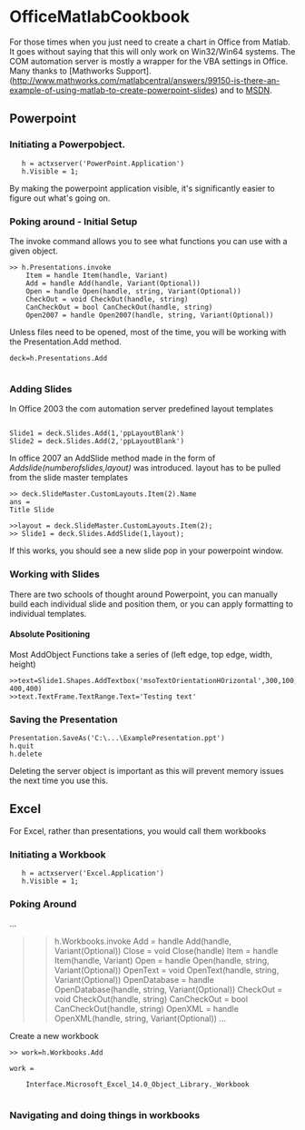 # OfficeMatlabCookbook
For those times when you just need to create a chart in Office from Matlab. It goes without saying that this will only work on Win32/Win64 systems.
The COM automation server is mostly a wrapper for the VBA settings in Office.
Many thanks to [Mathworks Support].(http://www.mathworks.com/matlabcentral/answers/99150-is-there-an-example-of-using-matlab-to-create-powerpoint-slides) and to [MSDN](https://msdn.microsoft.com/en-us/library/office/).
## Powerpoint
### Initiating a Powerpobject.
```
   h = actxserver('PowerPoint.Application')
   h.Visible = 1;
```
By making the powerpoint application visible, it's significantly easier to figure out what's going on.

### Poking around - Initial Setup
The invoke command allows you to see what functions you can use with a given object.
```
>> h.Presentations.invoke
	Item = handle Item(handle, Variant)
	Add = handle Add(handle, Variant(Optional))
	Open = handle Open(handle, string, Variant(Optional))
	CheckOut = void CheckOut(handle, string)
	CanCheckOut = bool CanCheckOut(handle, string)
	Open2007 = handle Open2007(handle, string, Variant(Optional))
```
Unless files need to be opened, most of the time, you will be working with the Presentation.Add method.

```
deck=h.Presentations.Add
  
```
### Adding Slides
In Office 2003 the com automation server predefined layout templates
```

Slide1 = deck.Slides.Add(1,'ppLayoutBlank')
Slide2 = deck.Slides.Add(2,'ppLayoutBlank')
```
In office 2007 an AddSlide method made in the form of *Addslide(numberofslides,layout)* was introduced. 
layout has to be pulled from the slide master templates
```
>> deck.SlideMaster.CustomLayouts.Item(2).Name
ans =
Title Slide

>>layout = deck.SlideMaster.CustomLayouts.Item(2);
>> Slide1 = deck.Slides.AddSlide(1,layout);

```
If this works, you should see a new slide pop in your powerpoint window.
### Working with Slides
There are two schools of thought around Powerpoint, you can manually build each individual slide and position them, or you can apply formatting to individual templates.
#### Absolute Positioning
Most AddObject Functions take a series of (left edge, top edge, width, height)
```
>>text=Slide1.Shapes.AddTextbox('msoTextOrientationHOrizontal',300,100, 400,400)
>>text.TextFrame.TextRange.Text='Testing text'
```


### Saving the Presentation 
```
Presentation.SaveAs('C:\...\ExamplePresentation.ppt')
h.quit
h.delete
```
Deleting the server object is important as this will prevent memory issues the next time you use this. 


## Excel 
For Excel, rather than presentations, you would call them workbooks

### Initiating a Workbook
```
   h = actxserver('Excel.Application')
   h.Visible = 1;
```

### Poking Around
...
>> h.Workbooks.invoke
	Add = handle Add(handle, Variant(Optional))
	Close = void Close(handle)
	Item = handle Item(handle, Variant)
	Open = handle Open(handle, string, Variant(Optional))
	OpenText = void OpenText(handle, string, Variant(Optional))
	OpenDatabase = handle OpenDatabase(handle, string, Variant(Optional))
	CheckOut = void CheckOut(handle, string)
	CanCheckOut = bool CanCheckOut(handle, string)
	OpenXML = handle OpenXML(handle, string, Variant(Optional))
...


Create a new workbook
```
>> work=h.Workbooks.Add
 
work =
 
	Interface.Microsoft_Excel_14.0_Object_Library._Workbook
  
```

### Navigating and doing things in workbooks

